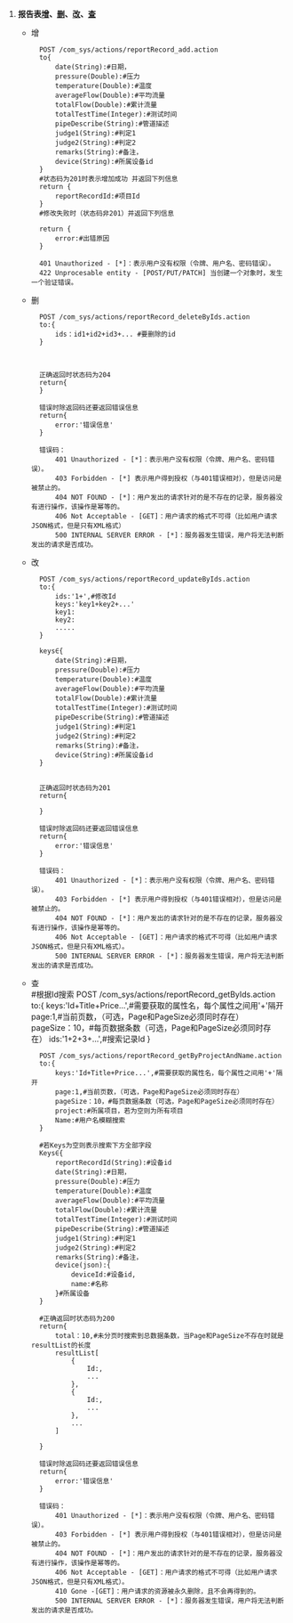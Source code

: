 1.  <a name='reportRecord'></a>**报告表[增](#reportRecord_add)、[删](#reportRecord_delete)、[改](#reportRecord_change)、[查](#reportRecord_search)**
	- <a name="reportRecord_add">增</a>

			POST /com_sys/actions/reportRecord_add.action
			to{
				date(String):#日期，
				pressure(Double):#压力
				temperature(Double):#温度
				averageFlow(Double):#平均流量
				totalFlow(Double):#累计流量
				totalTestTime(Integer):#测试时间
				pipeDescribe(String):#管道描述
				judge1(String):#判定1
				judge2(String):#判定2
				remarks(String):#备注，
				device(String):#所属设备id
			}
			#状态码为201时表示增加成功 并返回下列信息
			return {
				reportRecordId:#项目Id
			}
			#修改失败时（状态码非201）并返回下列信息

			return {
				error:#出错原因
			}
			
			401 Unauthorized - [*]：表示用户没有权限（令牌、用户名、密码错误）。
			422 Unprocesable entity - [POST/PUT/PATCH] 当创建一个对象时，发生一个验证错误。
	- <a name="reportRecord_delete">删</a>

			POST /com_sys/actions/reportRecord_deleteByIds.action
			to:{
				ids：id1+id2+id3+... #要删除的id
			}
			
			
		
			正确返回时状态码为204
			return{
			}
			
			错误时除返回码还要返回错误信息
			return{
				error:'错误信息'
			}
		
			错误码：
				401 Unauthorized - [*]：表示用户没有权限（令牌、用户名、密码错误）。
				403 Forbidden - [*] 表示用户得到授权（与401错误相对），但是访问是被禁止的。
				404 NOT FOUND - [*]：用户发出的请求针对的是不存在的记录，服务器没有进行操作，该操作是幂等的。
				406 Not Acceptable - [GET]：用户请求的格式不可得（比如用户请求JSON格式，但是只有XML格式）
				500 INTERNAL SERVER ERROR - [*]：服务器发生错误，用户将无法判断发出的请求是否成功。
	- <a name="reportRecord_change">改</a>

			POST /com_sys/actions/reportRecord_updateByIds.action
			to:{
				ids:'1+',#修改Id
				keys:'key1+key2+...'
				key1:
				key2:
				.....
			}
			
			keys∈{
				date(String):#日期，
				pressure(Double):#压力
				temperature(Double):#温度
				averageFlow(Double):#平均流量
				totalFlow(Double):#累计流量
				totalTestTime(Integer):#测试时间
				pipeDescribe(String):#管道描述
				judge1(String):#判定1
				judge2(String):#判定2
				remarks(String):#备注，
				device(String):#所属设备id
			}
		
			
			正确返回时状态码为201
			return{

			}
			
			错误时除返回码还要返回错误信息
			return{
				error:'错误信息'
			}
		
			错误码：
				401 Unauthorized - [*]：表示用户没有权限（令牌、用户名、密码错误）。
				403 Forbidden - [*] 表示用户得到授权（与401错误相对），但是访问是被禁止的。
				404 NOT FOUND - [*]：用户发出的请求针对的是不存在的记录，服务器没有进行操作，该操作是幂等的。
				406 Not Acceptable - [GET]：用户请求的格式不可得（比如用户请求JSON格式，但是只有XML格式）。
				500 INTERNAL SERVER ERROR - [*]：服务器发生错误，用户将无法判断发出的请求是否成功。
	- <a name="reportRecord_search">查</a>  
			#根据Id搜索
			POST /com_sys/actions/reportRecord_getByIds.action
			to:{
				keys:'Id+Title+Price...',#需要获取的属性名，每个属性之间用'+'隔开
				page:1,#当前页数，（可选，Page和PageSize必须同时存在）
				pageSize：10，#每页数据条数（可选，Page和PageSize必须同时存在）
				ids:'1+2+3+...',#搜索记录Id
			}

			POST /com_sys/actions/reportRecord_getByProjectAndName.action
			to:{
				keys:'Id+Title+Price...',#需要获取的属性名，每个属性之间用'+'隔开
				page:1,#当前页数，（可选，Page和PageSize必须同时存在）
				pageSize：10，#每页数据条数（可选，Page和PageSize必须同时存在）
				project:#所属项目，若为空则为所有项目
				Name:#用户名模糊搜索
			}			

			#若Keys为空则表示搜索下方全部字段
			Keys∈{
				reportRecordId(String):#设备id
				date(String):#日期，
				pressure(Double):#压力
				temperature(Double):#温度
				averageFlow(Double):#平均流量
				totalFlow(Double):#累计流量
				totalTestTime(Integer):#测试时间
				pipeDescribe(String):#管道描述
				judge1(String):#判定1
				judge2(String):#判定2
				remarks(String):#备注，
				device(json):{
					deviceId:#设备id,
					name:#名称
				}#所属设备
			}

			#正确返回时状态码为200
			return{
				total：10,#未分页时搜索到总数据条数，当Page和PageSize不存在时就是resultList的长度
				resultList[
					{
						Id:,
						...
					},
					{
						Id:,
						...
					},
					...
				]

			}

			错误时除返回码还要返回错误信息
			return{
				error:'错误信息'
			}

			错误码：
				401 Unauthorized - [*]：表示用户没有权限（令牌、用户名、密码错误）。
				403 Forbidden - [*] 表示用户得到授权（与401错误相对），但是访问是被禁止的。
				404 NOT FOUND - [*]：用户发出的请求针对的是不存在的记录，服务器没有进行操作，该操作是幂等的。
				406 Not Acceptable - [GET]：用户请求的格式不可得（比如用户请求JSON格式，但是只有XML格式）。
				410 Gone -[GET]：用户请求的资源被永久删除，且不会再得到的。
				500 INTERNAL SERVER ERROR - [*]：服务器发生错误，用户将无法判断发出的请求是否成功。
